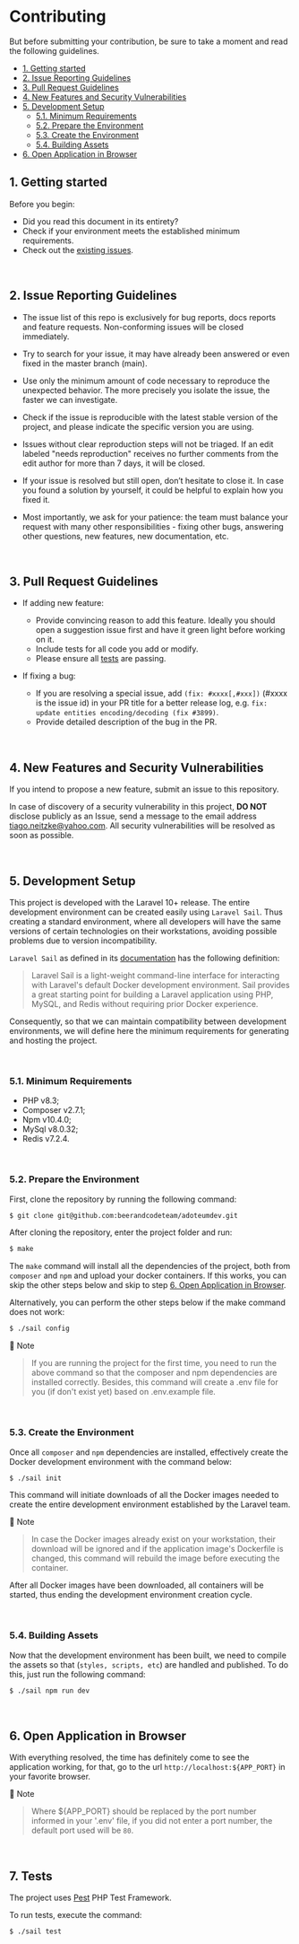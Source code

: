 # Contributing
But before submitting your contribution, be sure to take a moment and read the following guidelines.

- [1. Getting started](#1-getting-started)
- [2. Issue Reporting Guidelines](#2-issue-reporting-guidelines)
- [3. Pull Request Guidelines](#3-pull-request-guidelines)
- [4. New Features and Security Vulnerabilities](#4-new-features-and-security-vulnerabilities)
- [5. Development Setup](#5-development-setup)
    - [5.1. Minimum Requirements](#51-minimum-requirements)
    - [5.2. Prepare the Environment](#52-prepare-the-environment)
    - [5.3. Create the Environment](#53-create-the-environment)
    - [5.4. Building Assets](#54-building-assets)
- [6. Open Application in Browser](#6-open-application-in-browser)

## 1. Getting started

Before you begin:
- Did you read this document in its entirety?
- Check if your environment meets the established minimum requirements.
- Check out the [existing issues](https://github.com/TiagoLemosNeitzke/searchCandidate/issues).

<br />

## 2. Issue Reporting Guidelines

- The issue list of this repo is exclusively for bug reports, docs reports and feature requests. Non-conforming issues will be closed immediately.

- Try to search for your issue, it may have already been answered or even fixed in the master branch (main).

- Use only the minimum amount of code necessary to reproduce the unexpected behavior. The more precisely you isolate the issue, the faster we can investigate.

- Check if the issue is reproducible with the latest stable version of the project, and please indicate the specific version you are using.

- Issues without clear reproduction steps will not be triaged. If an edit labeled "needs reproduction" receives no further comments from the edit author for more than 7 days, it will be closed.

- If your issue is resolved but still open, don’t hesitate to close it. In case you found a solution by yourself, it could be helpful to explain how you fixed it.

- Most importantly, we ask for your patience: the team must balance your request with many other responsibilities - fixing other bugs, answering other questions, new features, new documentation, etc.

<br />

## 3. Pull Request Guidelines
- If adding new feature:
    - Provide convincing reason to add this feature. Ideally you should open a suggestion issue first and have it green light before working on it.
    - Include tests for all code you add or modify.
    - Please ensure all [tests](#7-tests) are passing.

- If fixing a bug:
    - If you are resolving a special issue, add `(fix: #xxxx[,#xxx])` (#xxxx is the issue id) in your PR title for a better release log, e.g. `fix: update entities encoding/decoding (fix #3899)`.
    - Provide detailed description of the bug in the PR.

<br />

## 4. New Features and Security Vulnerabilities

If you intend to propose a new feature, submit an issue to this repository.

In case of discovery of a security vulnerability in this project, **DO NOT** disclose publicly as an Issue, send a message to the email address [tiago.neitzke@yahoo.com](mailto://tiago.neitzke@yahoo.com). All security vulnerabilities will be resolved as soon as possible.

<br />

## 5. Development Setup
This project is developed with the Laravel 10+ release. The entire development environment can be created easily using `Laravel Sail`. Thus creating a standard environment, where all developers will have the same versions of certain technologies on their workstations, avoiding possible problems due to version incompatibility.

`Laravel Sail` as defined in its [documentation](https://laravel.com/docs/10.x/sail) has the following definition:

> Laravel Sail is a light-weight command-line interface for interacting with Laravel's default Docker development environment. Sail provides a great starting point for building a Laravel application using PHP, MySQL, and Redis without requiring prior Docker experience.

Consequently, so that we can maintain compatibility between development environments, we will define here the minimum requirements for generating and hosting the project.

<br />

### 5.1. Minimum Requirements
- PHP v8.3;
- Composer v2.7.1;
- Npm v10.4.0;
- MySql v8.0.32;
- Redis v7.2.4.

<br />

### 5.2. Prepare the Environment
First, clone the repository by running the following command:

```bash
$ git clone git@github.com:beerandcodeteam/adoteumdev.git
```

After cloning the repository, enter the project folder and run:

```bash
$ make
```
The `make` command will install all the dependencies of the project, both from `composer` and `npm` and upload your docker containers. 
If this works, you can skip the other steps below and skip to step [6. Open Application in Browser](#6-open-application-in-browser). 

Alternatively, you can perform the other steps below if the make command does not work:
```bash
$ ./sail config
```

📝 Note
> If you are running the project for the first time, you need to run the above command so that the composer and npm dependencies are installed correctly. Besides, this command will create a .env file for you (if don't exist yet) based on .env.example file.

<br />

### 5.3. Create the Environment
Once all `composer` and `npm` dependencies are installed, effectively create the Docker development environment with the command below:

```bash
$ ./sail init
```

This command will initiate downloads of all the Docker images needed to create the entire development environment established by the Laravel team.

📝 Note
> In case the Docker images already exist on your workstation, their download will be ignored and if the application image's Dockerfile is changed, this command will rebuild the image before executing the container.

After all Docker images have been downloaded, all containers will be started, thus ending the development environment creation cycle.

<br />

### 5.4. Building Assets
Now that the development environment has been built, we need to compile the assets so that (`styles, scripts, etc`)  are handled and published. To do this, just run the following command:

```bash
$ ./sail npm run dev
```

<br />

## 6. Open Application in Browser
With everything resolved, the time has definitely come to see the application working, for that, go to the url `http://localhost:${APP_PORT}` in your favorite browser.

📝 Note
> Where ${APP_PORT} should be replaced by the port number informed in your '.env' file, if you did not enter a port number, the default port used will be `80`.

<br />

## 7. Tests

The project uses [Pest](https://pestphp.com/) PHP Test Framework.

To run tests, execute the command:

```bash
$ ./sail test
```
